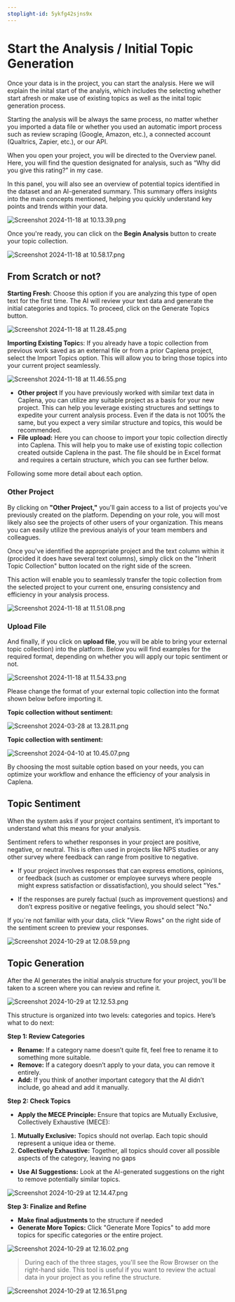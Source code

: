 ```yaml
---
stoplight-id: 5ykfg42sjns9x
---
```


# Start the Analysis / Initial Topic Generation
Once your data is in the project, you can start the analysis. Here we will explain the inital start of the analyis, which includes the selecting whether start afresh or make use of existing topics as well as the inital topic generation process.

Starting the analysis will be always the same process, no matter whether you imported a data file or whether you used an automatic import process such as review scraping (Google, Amazon, etc.), a connected account (Qualtrics, Zapier, etc.), or our API.

When you open your project, you will be directed to the Overview panel. Here, you will find the question designated for analysis, such as “Why did you give this rating?” in my case.

In this panel, you will also see an overview of potential topics identified in the dataset and an AI-generated summary. This summary offers insights into the main concepts mentioned, helping you quickly understand key points and trends within your data.

![Screenshot 2024-11-18 at 10.13.39.png](<../assets/images/Screenshot 2024-11-18 at 10.13.39.png>)


Once you're ready, you can click on the **Begin Analysis** button to create your topic collection.

![Screenshot 2024-11-18 at 10.58.17.png](<../assets/images/Screenshot 2024-11-18 at 10.58.17.png>)



## From Scratch or not?

**Starting Fresh**: Choose this option if you are analyzing this type of open text for the first time. The AI will review your text data and generate the initial categories and topics. To proceed, click on the Generate Topics button.

![Screenshot 2024-11-18 at 11.28.45.png](<../assets/images/Screenshot 2024-11-18 at 11.28.45.png>)


**Importing Existing Topic**s: If you already have a topic collection from previous work saved as an external file or from a prior Caplena project, select the Import Topics option. This will allow you to bring those topics into your current project seamlessly.

![Screenshot 2024-11-18 at 11.46.55.png](<../assets/images/Screenshot 2024-11-18 at 11.46.55.png>)


- **Other project** If you have previously worked with similar text data in Caplena, you can utilize any suitable project as a basis for your new project. This can help you leverage existing structures and settings to expedite your current analysis process. Even if the data is not 100% the same, but you expect a very similar structure and topics, this would be recommended.
- **File upload:** Here you can choose to import your topic collection directly into Caplena. This will help you to make use of existing topic collection created outside Caplena in the past. The file should be in Excel format and requires a certain structure, which you can see further below.


Following some more detail about each option.

### Other Project
By clicking on **"Other Project,"** you'll gain access to a list of projects you've previously created on the platform. Depending on your role, you will most likely also see the projects of other users of your organization. This means you can easily utilize the previous analyis of your team members and colleagues.

Once you've identified the appropriate project and the text column within it (procided it does have several text columns), simply click on the "Inherit Topic Collection" button located on the right side of the screen.

This action will enable you to seamlessly transfer the topic collection from the selected project to your current one, ensuring consistency and efficiency in your analysis process.

![Screenshot 2024-11-18 at 11.51.08.png](<../assets/images/Screenshot 2024-11-18 at 11.51.08.png>)



### Upload File
And finally, if you click on **upload file**, you will be able to bring your external topic collection) into the platform. Below you will find examples for the required format, depending on whether you will apply our topic sentiment or not.

![Screenshot 2024-11-18 at 11.54.33.png](<../assets/images/Screenshot 2024-11-18 at 11.54.33.png>)




Please change the format of your external topic collection into the format shown below before importing it.

 **Topic collection without sentiment:**

 ![Screenshot 2024-03-28 at 13.28.11.png](<../assets/images/Screenshot 2024-03-28 at 13.28.11.png>)

 **Topic collection with sentiment:**

 ![Screenshot 2024-04-10 at 10.45.07.png](<../assets/images/Screenshot 2024-04-10 at 10.45.07.png>)

By choosing the most suitable option based on your needs, you can optimize your workflow and enhance the efficiency of your analysis in Caplena.


## Topic Sentiment

When the system asks if your project contains sentiment, it’s important to understand what this means for your analysis.

Sentiment refers to whether responses in your project are positive, negative, or neutral. This is often used in projects like NPS  studies or any other survey where feedback can range from positive to negative.

- If your project involves responses that can express emotions, opinions, or feedback (such as customer or employee surveys where people might express satisfaction or dissatisfaction), you should select "Yes." 

- If the responses are purely factual (such as improvement questions) and don’t express positive or negative feelings, you should select "No."

If you´re not familiar with your data, click "View Rows" on the right side of the sentiment screen to preview your responses. 

![Screenshot 2024-10-29 at 12.08.59.png](<../assets/images/Screenshot 2024-10-29 at 12.08.59.png>)



## Topic Generation

After the AI generates the initial analysis structure for your project, you'll be taken to a screen where you can review and refine it.

![Screenshot 2024-10-29 at 12.12.53.png](<../assets/images/Screenshot 2024-10-29 at 12.12.53.png>)


 This structure is organized into two levels: categories and topics. Here’s what to do next:

**Step 1: Review Categories**

- **Rename:** If a category name doesn’t quite fit, feel free to rename it to something more suitable.
- **Remove:** If a category doesn’t apply to your data, you can remove it entirely.
- **Add:** If you think of another important category that the AI didn’t include, go ahead and add it manually.

**Step 2: Check Topics**

- **Apply the MECE Principle:** Ensure that topics are Mutually Exclusive, Collectively Exhaustive (MECE):
1. **Mutually Exclusive:** Topics should not overlap. Each topic should represent a unique idea or theme.
2. **Collectively Exhaustive:** Together, all topics should cover all possible aspects of the category, leaving no gaps

- **Use AI Suggestions:** Look at the AI-generated suggestions on the right to remove potentially similar topics.

![Screenshot 2024-10-29 at 12.14.47.png](<../assets/images/Screenshot 2024-10-29 at 12.14.47.png>)


 **Step 3: Finalize and Refine**

- **Make final adjustments** to the structure if needed
 - **Generate More Topics:** Click "Generate More Topics" to add more topics for specific categories or the entire project.

![Screenshot 2024-10-29 at 12.16.02.png](<../assets/images/Screenshot 2024-10-29 at 12.16.02.png>)


 <!-- theme: info -->

> During each of the three stages, you'll see the Row Browser on the right-hand side. This tool is useful if you want to review the actual data in your project as you refine the structure.

![Screenshot 2024-10-29 at 12.16.51.png](<../assets/images/Screenshot 2024-10-29 at 12.16.51.png>)






